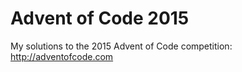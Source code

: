 # Advent of Code 2015

My solutions to the 2015 Advent of Code competition: http://adventofcode.com
